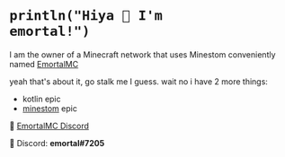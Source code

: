 # <code>println("Hiya 👋 I'm emortal!")</code>
I am the owner of a Minecraft network that uses Minestom conveniently named [EmortalMC](https://github.com/EmortalMC)

yeah that's about it, go stalk me I guess. wait no i have 2 more things:
- kotlin epic
- [minestom](https://github.com/minestom/minestom) epic

🔗 [EmortalMC Discord](https://discord.gg/TZyuMSha96)

📌 Discord: <b>emortal#7205</b>
